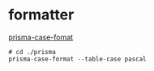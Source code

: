 # formatter
[prisma-case-fomat](https://github.com/iiian/prisma-case-format/tree/master)
```
# cd ./prisma
prisma-case-format --table-case pascal
```